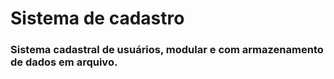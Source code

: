 # Sistema de cadastro

### Sistema cadastral de usuários, modular e com armazenamento de dados em arquivo.

